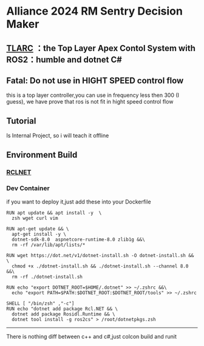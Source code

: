 # Alliance 2024 RM Sentry Decision Maker

## [TLARC](https://github.com/Alliance-Algorithm/TLARC) ：the Top Layer Apex Contol System with ROS2：humble and dotnet C#

## Fatal: Do not use in HIGHT SPEED control flow
this is a top layer controller,you can use in frequency less then 300 (I guess), we have prove that ros is not fit in hight speed control flow 

## Tutorial
Is Internal Project, so i will teach it offline

## Environment Build
### [RCLNET](https://github.com/noelex/rclnet)
### Dev Container
if you want to deploy it,just add these into your Dockerfile
```[docker]
RUN apt update && apt install -y  \
  zsh wget curl vim 

RUN apt-get update && \
  apt-get install -y \
  dotnet-sdk-8.0  aspnetcore-runtime-8.0 zlib1g &&\
  rm -rf /var/lib/apt/lists/*

RUN wget https://dot.net/v1/dotnet-install.sh -O dotnet-install.sh && \
  chmod +x ./dotnet-install.sh && ./dotnet-install.sh --channel 8.0 &&\
  rm -rf ./dotnet-install.sh

RUN echo "export DOTNET_ROOT=$HOME/.dotnet" >> ~/.zshrc &&\
  echo "export PATH=$PATH:$DOTNET_ROOT:$DOTNET_ROOT/tools" >> ~/.zshrc

SHELL [ "/bin/zsh" ,"-c"]
RUN echo "dotnet add package Rcl.NET && \
  dotnet add package Rosidl.Runtime && \
  dotnet tool install -g ros2cs" > /root/dotnetpkgs.zsh

```
---
There is nothing diff between c++ and c#,just colcon build and runit